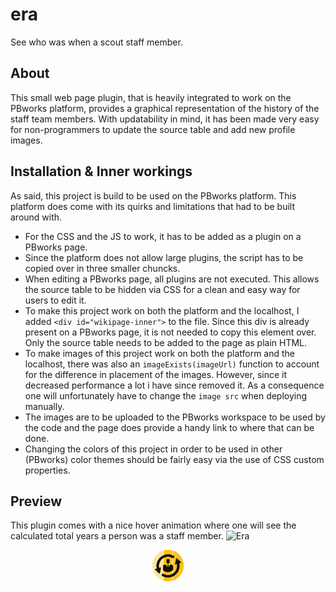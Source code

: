 # era

See who was when a scout staff member.

## About

This small web page plugin, that is heavily integrated to work on the PBworks platform, provides a graphical
representation of the history of the staff team members. With updatability in mind, it has been made very easy for
non-programmers to update the source table and add new profile images.

## Installation & Inner workings

As said, this project is build to be used on the PBworks platform. This platform does come with its quirks and
limitations that had to be built around with.

- For the CSS and the JS to work, it has to be added as a plugin on a PBworks page.
- Since the platform does not allow large plugins, the script has to be copied over in three smaller chuncks.
- When editing a PBworks page, all plugins are not executed. This allows the source table to be hidden via CSS for a
  clean and easy way for users to edit it.
- To make this project work on both the platform and the localhost, I added `<div id="wikipage-inner">` to the file.
  Since this div is already present on a PBworks page, it is not needed to copy this element over. Only the source table
  needs to be added to the page as plain HTML.
- To make images of this project work on both the platform and the localhost, there was also an `imageExists(imageUrl)`
  function to account for the difference in placement of the images. However, since it decreased performance a lot i
  have since removed it. As a consequence one will unfortunately have to change the `image src` when deploying manually.
- The images are to be uploaded to the PBworks workspace to be used by the code and the page does provide a handy link
  to where that can be done.
- Changing the colors of this project in order to be used in other (PBworks) color themes should be fairly easy via the
  use of CSS custom properties.

## Preview

This plugin comes with a nice hover animation where one will see the calculated total years a person was a staff member.
![Era](https://user-images.githubusercontent.com/38226878/89960978-c0ddcb00-dc40-11ea-8c2a-110c4d642845.JPG)

<p align="center" width="100%">
    <img width="10%" src="favicon.png?raw=true"> 
</p>